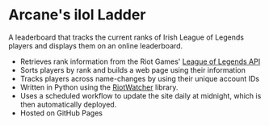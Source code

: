 # Arcane's ilol Ladder

A leaderboard that tracks the current ranks of Irish League of Legends players and displays them on an online leaderboard.

- Retrieves rank information from the Riot Games' [League of Legends API](https://developer.riotgames.com/)
- Sorts players by rank and builds a web page using their information
- Tracks players across name-changes by using their unique account IDs
- Written in Python using the [RiotWatcher](https://riot-watcher.readthedocs.io/en/latest/) library.
- Uses a scheduled workflow to update the site daily at midnight, which is then automatically deployed.
- Hosted on GitHub Pages
